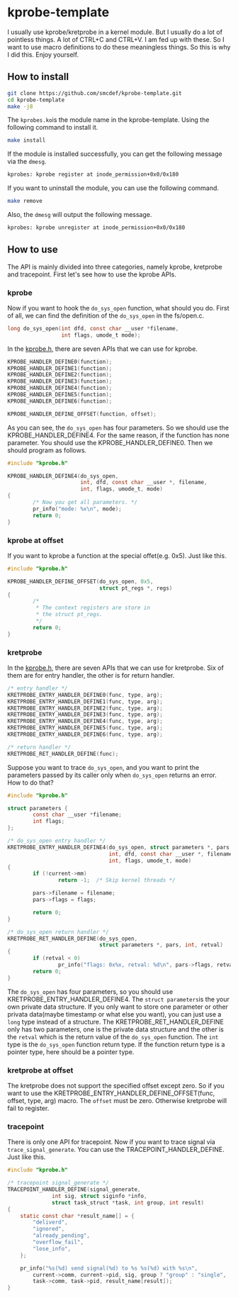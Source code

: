 # kprobe-template

I usually use kprobe/kretprobe in a kernel module. But I usually do a lot of pointless things. A lot of CTRL+C and CTRL+V. I am fed up with these. So I want to use macro definitions to do these meaningless things. So this is why I did this. Enjoy yourself.

## How to install

```bash
git clone https://github.com/smcdef/kprobe-template.git
cd kprobe-template
make -j8
```

The `kprobes.ko`is the module name in the kprobe-template. Using the following command to install it.

```bash
make install
```

If the module is installed successfully, you can get the following message via the `dmesg`.

```bash
kprobes: kprobe register at inode_permission+0x0/0x180
```

If you want to uninstall the module, you can use the following command.

```bash
make remove
```

Also, the `dmesg` will output the following message.

```bash
kprobes: kprobe unregister at inode_permission+0x0/0x180
```

## How to use

The API is mainly divided into three categories, namely kprobe, kretprobe and tracepoint. First let's see how to use the kprobe APIs.

### kprobe

Now if you want to hook the `do_sys_open` function, what should you do. First of all, we can find the definition of the `do_sys_open` in the fs/open.c.

```c
long do_sys_open(int dfd, const char __user *filename,
                 int flags, umode_t mode);
```

In the [kprobe.h](./kprobe.h), there are seven APIs that we can use for kprobe.

```c
KPROBE_HANDLER_DEFINE0(function);
KPROBE_HANDLER_DEFINE1(function);
KPROBE_HANDLER_DEFINE2(function);
KPROBE_HANDLER_DEFINE3(function);
KPROBE_HANDLER_DEFINE4(function);
KPROBE_HANDLER_DEFINE5(function);
KPROBE_HANDLER_DEFINE6(function);

KPROBE_HANDLER_DEFINE_OFFSET(function, offset);
```

As you can see, the `do_sys_open` has four parameters. So we should use the KPROBE_HANDLER_DEFINE4. For the same reason, if the function has none parameter. You should use the KPROBE_HANDLER_DEFINE0. Then we should program as follows.

```c
#include "kprobe.h"

KPROBE_HANDLER_DEFINE4(do_sys_open,
                       int, dfd, const char __user *, filename,
                       int, flags, umode_t, mode)
{
        /* Now you get all parameters. */
        pr_info("mode: %x\n", mode);
        return 0;
}
```

### kprobe at offset

If you want to kprobe a function at the special offet(e.g. 0x5). Just like this.

```c
#include "kprobe.h"

KPROBE_HANDLER_DEFINE_OFFSET(do_sys_open, 0x5,
                             struct pt_regs *, regs)
{
        /*
         * The context registers are store in
         * the struct pt_regs.
         */
        return 0;
}
```

### kretprobe

In the [kprobe.h](./kprobe.h), there are seven APIs that we can use for kretprobe. Six of them are for entry handler, the other is for return handler.

```c
/* entry handler */
KRETPROBE_ENTRY_HANDLER_DEFINE0(func, type, arg);
KRETPROBE_ENTRY_HANDLER_DEFINE1(func, type, arg);
KRETPROBE_ENTRY_HANDLER_DEFINE2(func, type, arg);
KRETPROBE_ENTRY_HANDLER_DEFINE3(func, type, arg);
KRETPROBE_ENTRY_HANDLER_DEFINE4(func, type, arg);
KRETPROBE_ENTRY_HANDLER_DEFINE5(func, type, arg);
KRETPROBE_ENTRY_HANDLER_DEFINE6(func, type, arg);

/* return handler */
KRETPROBE_RET_HANDLER_DEFINE(func);
```

Suppose you want to trace `do_sys_open`, and you want to print the parameters passed by its caller only when `do_sys_open` returns an error. How to do that?

```c
#include "kprobe.h"

struct parameters {
        const char __user *filename;
        int flags;
};

/* do_sys_open entry handler */
KRETPROBE_ENTRY_HANDLER_DEFINE4(do_sys_open, struct parameters *, pars,
                                int, dfd, const char __user *, filename,
                                int, flags, umode_t, mode)
{
        if (!current->mm)
                return -1;	/* Skip kernel threads */

        pars->filename = filename;
        pars->flags = flags;

        return 0;
}

/* do_sys_open return handler */
KRETPROBE_RET_HANDLER_DEFINE(do_sys_open,
                             struct parameters *, pars, int, retval)
{
        if (retval < 0)
                pr_info("flags: 0x%x, retval: %d\n", pars->flags, retval);
        return 0;
}
```

The `do_sys_open` has four parameters, so you should use KRETPROBE_ENTRY_HANDLER_DEFINE4. The `struct parameters`is the your own private data structure. If you only want to store one parameter or other privata data(maybe timestamp or what else you want), you can just use a `long` type instead of a structure. The KRETPROBE_RET_HANDLER_DEFINE only has two parameters, one is the private data structure and the other is the `retval` which is the return value of the `do_sys_open` function. The `int` type is the `do_sys_open` function return type. If the function return type is a pointer type, here should be a pointer type.

### kretprobe at offset

The kretprobe does not support the specified offset except zero. So if you want to use the KRETPROBE_ENTRY_HANDLER_DEFINE_OFFSET(func, offset, type, arg) macro. The `offset` must be zero. Otherwise kretprobe will fail to register.

### tracepoint

There is only one API for tracepoint. Now if you want to trace signal via `trace_signal_generate`. You can use the TRACEPOINT_HANDLER_DEFINE. Just like this.

```c
#include "kprobe.h"

/* tracepoint signal_generate */
TRACEPOINT_HANDLER_DEFINE(signal_generate,
			  int sig, struct siginfo *info,
			  struct task_struct *task, int group, int result)
{
	static const char *result_name[] = {
		"deliverd",
		"ignored",
		"already_pending",
		"overflow_fail",
		"lose_info",
	};

	pr_info("%s(%d) send signal(%d) to %s %s(%d) with %s\n",
		current->comm, current->pid, sig, group ? "group" : "single",
		task->comm, task->pid, result_name[result]);
}
```
